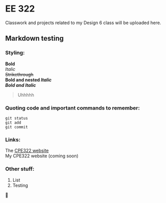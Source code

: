 # EE 322
Classwork and projects related to my Design 6 class will be uploaded here.

## Markdown testing
### Styling:
**Bold**  
*Italic*  
~~Strikethrough~~  
**Bold and nested _Italic_**  
***Bold and Italic***  

> Uhhhhh

### Quoting code and important commands to remember:
```
git status
git add
git commit
```

### Links:
The [CPE322 website](https://sites.google.com/view/ece322/projects)  
My CPE322 website (coming soon)

### Other stuff:
1. List
2. Testing

:monkey:

